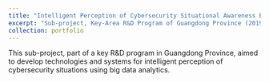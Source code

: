 ```yaml
---
title: "Intelligent Perception of Cybersecurity Situational Awareness Based on Big Data"
excerpt: "Sub-project, Key-Area R&D Program of Guangdong Province (2019B010136003)<br/><img src='/images/500x300.png'>"
collection: portfolio
---
```


This sub-project, part of a key R&D program in Guangdong Province, aimed to develop technologies and systems for intelligent perception of cybersecurity situations using big data analytics.
